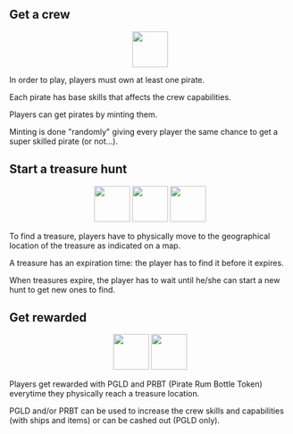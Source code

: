 ## Get a crew 

<p align="center">
  <img width="64" src="./img/crew.png">
</p>

In order to play, players must own at least one pirate.

Each pirate has base skills that affects the crew capabilities.

Players can get pirates by minting them.

Minting is done "randomly" giving every player the same chance to get a super skilled pirate (or not...).

## Start a treasure hunt

<p align="center">
  <img width="64" src="./img/rudder.png">
  <img width="64" src="./img/shovel.png">
  <img width="64" src="./img/chest.png">
</p>

To find a treasure, players have to physically move to the geographical location of the treasure as indicated on a map.

A treasure has an expiration time: the player has to find it before it expires.

When treasures expire, the player has to wait until he/she can start a new hunt to get new ones to find.

## Get rewarded

<p align="center">
  <img width="64" src="./img/gold.png">
  <img width="64" src="./img/rum.png">
</p>

Players get rewarded with PGLD and PRBT (Pirate Rum Bottle Token) everytime they physically reach a treasure location.

PGLD and/or PRBT can be used to increase the crew skills and capabilities (with ships and items) or can be cashed out (PGLD only).
